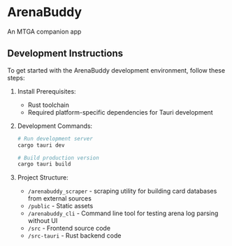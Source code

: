 # ArenaBuddy

An MTGA companion app

## Development Instructions

To get started with the ArenaBuddy development environment, follow these steps:

1. Install Prerequisites:

   - Rust toolchain
   - Required platform-specific dependencies for Tauri development

2. Development Commands:

   ```bash
   # Run development server
   cargo tauri dev

   # Build production version
   cargo tauri build
   ```

3. Project Structure:

   - `/arenabuddy_scraper` - scraping utility for building card databases from external sources
   - `/public` - Static assets
   - `/arenabuddy_cli` - Command line tool for testing arena log parsing without UI
   - `/src` - Frontend source code
   - `/src-tauri` - Rust backend code
